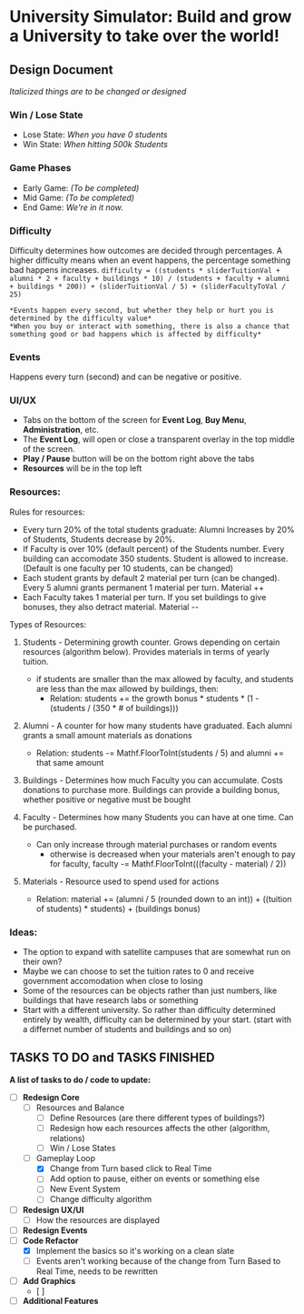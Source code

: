 # University Simulator: Build and grow a University to take over the world!

## Design Document
*Italicized things are to be changed or designed*

### Win / Lose State
- Lose State: *When you have 0 students*
- Win State:  *When hitting 500k Students*

### Game Phases
- Early Game: *(To be completed)*
- Mid Game: *(To be completed)*
- End Game: *We're in it now.*

### Difficulty
Difficulty determines how outcomes are decided through percentages. A higher difficulty means when an event happens, the percentage something bad happens increases.
    `difficulty = ((students * sliderTuitionVal + alumni * 2 + faculty + buildings * 10) / (students + faculty + alumni + buildings * 200)) + (sliderTuitionVal / 5) + (sliderFacultyToVal / 25)`

	*Events happen every second, but whether they help or hurt you is determined by the difficulty value*
	*When you buy or interact with something, there is also a chance that something good or bad happens which is affected by difficulty*

### Events
Happens every turn (second) and can be negative or positive.

### UI/UX

- Tabs on the bottom of the screen for **Event Log**, **Buy Menu**, **Administration**, etc.
- The **Event Log**, will open or close a transparent overlay in the top middle of the screen.
- **Play / Pause** button will be on the bottom right above the tabs
- **Resources** will be in the top left

### Resources:

Rules for resources:
	
- Every turn 20% of the total students graduate: Alumni Increases by 20% of Students, Students decrease by 20%.
- If Faculty is over 10% (default percent) of the Students number. Every building can accomodate 350 students. Student is allowed to increase. (Default is one faculty per 10 students, can be changed)
- Each student grants by default 2 material per turn (can be changed). Every 5 alumni grants permanent 1 material per turn. Material ++
- Each Faculty takes 1 material per turn. If you set buildings to give bonuses, they also detract material. Material --

Types of Resources:

1. Students - Determining growth counter. Grows depending on certain resources (algorithm below). Provides materials in terms of yearly tuition.
	- if students are smaller than the max allowed by faculty, and students are less than the max allowed by buildings, then:
		- Relation: students += the growth bonus * students * (1 - (students / (350 * # of buildings)))

2. Alumni - A counter for how many students have graduated. Each alumni grants a small amount materials as donations
	- Relation: students -= Mathf.FloorToInt(students / 5) and alumni += that same amount

3. Buildings - Determines how much Faculty you can accumulate. Costs donations to purchase more. Buildings can provide a building bonus, whether positive or negative
		must be bought

4. Faculty - Determines how many Students you can have at one time. Can be purchased.
	- Can only increase through material purchases or random events
		- otherwise is decreased when your materials aren't enough to pay for faculty, faculty -= Mathf.FloorToInt(((faculty - material) / 2))

5. Materials - Resource used to spend used for actions
	- Relation: material += (alumni / 5 (rounded down to an int))  + ((tuition of students) * students) + (buildings bonus)

### Ideas:
- The option to expand with satellite campuses that are somewhat run on their own?
- Maybe we can choose to set the tuition rates to 0 and receive government accomodation when close to losing
- Some of the resources can be objects rather than just numbers, like buildings that have research labs or something
- Start with a different university. So rather than difficulty determined entirely by wealth, difficulty can be determined by your start. (start with a differnet number of students and buildings and so on)


## TASKS TO DO and TASKS FINISHED

**A list of tasks to do / code to update:**

- [ ] **Redesign Core**
	- [ ] Resources and Balance
		- [ ] Define Resources (are there different types of buildings?)
		- [ ] Redesign how each resources affects the other (algorithm, relations)
		- [ ] Win / Lose States
	- [ ] Gameplay Loop
		- [x] Change from Turn based click to Real Time
		- [ ] Add option to pause, either on events or something else
		- [ ] New Event System
		- [ ] Change difficulty algorithm
- [ ] **Redesign UX/UI**
	- [ ] How the resources are displayed
- [ ] **Redesign Events**
- [ ] **Code Refactor**
	- [x] Implement the basics so it's working on a clean slate
	- [ ] Events aren't working because of the change from Turn Based to Real Time, needs to be rewritten
- [ ] **Add Graphics**
	- [ ]  
- [ ] **Additional Features**
